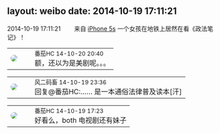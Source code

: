 layout: weibo
date: 2014-10-19 17:11:21
---
<meta name="referrer" content="no-referrer" />

2014-10-19 17:11:21  &nbsp;&nbsp;&nbsp;&nbsp;&nbsp;&nbsp; 来自 <a href="sinaweibo://customweibosource" rel="nofollow">iPhone 5s</a>
一个女孩在地铁上居然在看《政法笔记》！ ​​​

<table style="width: 100%;">
  <tr>
    <td style="width: 40px;"><img style="border-radius:50%" src="https://tva4.sinaimg.cn/crop.0.0.100.100.50/96fcf04ejw1elxrupa39mj202s02s743.jpg?KID=imgbed,tva&Expires=1624465187&ssig=ZiYbqL4QfL"></td>
    <td colspan="2"><small>番茄HC 14-10-20 20:40</small><br/>额，还以为是美剧呢。。。</td>
  </tr>
</table>

<table style="width: 100%;">
  <tr>
    <td style="width: 40px;"><img style="border-radius:50%" src="https://tva3.sinaimg.cn/crop.0.0.639.639.50/6d2a6003jw8f3idy69w2gj20hs0hrt9g.jpg?KID=imgbed,tva&Expires=1624465187&ssig=%2BjQDRRAzcD"></td>
    <td colspan="2"><small>风二码畜 14-10-19 23:36</small><br/>回复@番茄HC:…… 是一本通俗法律普及读本[汗]</td>
  </tr>
</table>

<table style="width: 100%;">
  <tr>
    <td style="width: 40px;"><img style="border-radius:50%" src="https://tva4.sinaimg.cn/crop.0.0.100.100.50/96fcf04ejw1elxrupa39mj202s02s743.jpg?KID=imgbed,tva&Expires=1624465187&ssig=ZiYbqL4QfL"></td>
    <td colspan="2"><small>番茄HC 14-10-19 17:23</small><br/>好看么，both 电视剧还有妹子</td>
  </tr>
</table>

